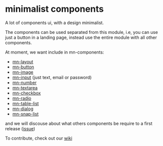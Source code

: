 # minimalist components

A lot of components ui, with a design minimalist.

The components can be used separated from this module, i.e, you can use just a button in a landing page, instead use the entire module with all other components.

At moment, we want include in mn-components:


- [mn-layout](https://github.com/minimalist-components/mn-layout)
- [mn-button](https://github.com/minimalist-components/mn-button)
- [mn-image](https://github.com/minimalist-components/mn-image)
- [mn-input](https://github.com/minimalist-components/mn-input) (just text, email or password)
- [mn-number](https://github.com/minimalist-components/mn-number)
- [mn-textarea](https://github.com/minimalist-components/mn-textarea)
- [mn-checkbox](https://github.com/minimalist-components/mn-checkbox)
- [mn-radio](https://github.com/minimalist-components/mn-radio)
- [mn-table-list](https://github.com/minimalist-components/mn-table-list)
- [mn-dialog](https://github.com/minimalist-components/mn-dialog)
- [mn-snap-list](https://github.com/minimalist-components/mn-snap-list)

and we will discouse about what others components be require to a first release ([issue](https://github.com/minimalist-components/mn-components/issues)) 


To contribute, check out our [wiki](https://github.com/minimalist-components/mn-components/wiki)
